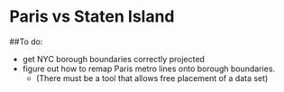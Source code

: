 # Paris vs Staten Island

##To do:
* get NYC borough boundaries correctly projected
* figure out how to remap Paris metro lines onto borough boundaries.
	* (There must be a tool that allows free placement of a data set) 




